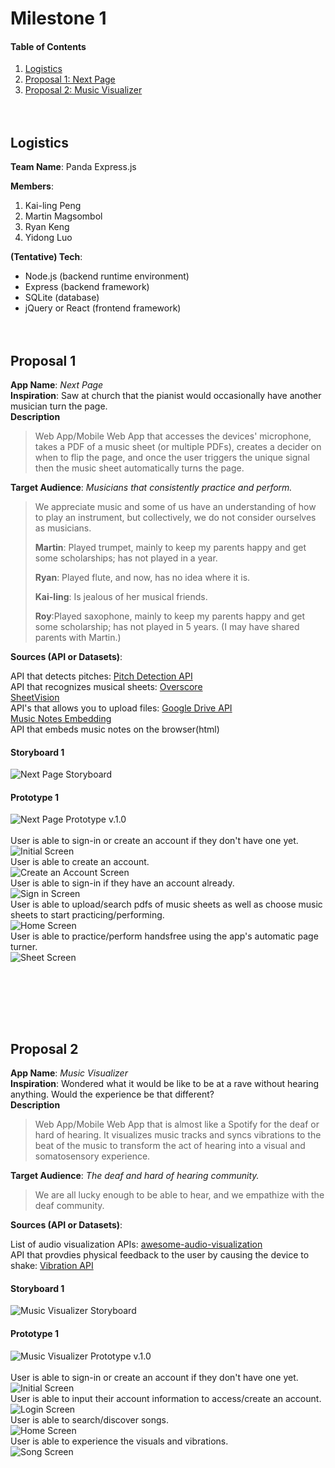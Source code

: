 # Milestone 1
#### Table of Contents
1. [Logistics](#Logistics)
2. [Proposal 1: Next Page](#Proposal1)
3. [Proposal 2: Music Visualizer](#Proposal2)
<br><br><br>

<a name="Logistics"/>

## Logistics
**Team Name**: Panda Express.js<br>

**Members**:
1. Kai-ling Peng
2. Martin Magsombol
3. Ryan Keng
4. Yidong Luo

**(Tentative) Tech**:<br>
* Node.js (backend runtime environment)
* Express (backend framework)
* SQLite (database)
* jQuery or React (frontend framework)
<br><br><br>


<a name="Proposal1"/>

## Proposal 1
**App Name**: *Next Page*<br>
**Inspiration**:  Saw at church that the pianist would occasionally have another musician turn the page. <br>
**Description**
>Web App/Mobile Web App that accesses the devices' microphone, takes a PDF of a music sheet (or multiple PDFs), creates a decider on when to flip the page, and once the user triggers the unique signal then the music sheet automatically turns the page.
>
**Target Audience**: *Musicians that consistently practice and perform.*
> We appreciate music and some of us have an understanding of how to play an instrument, but collectively, we do not consider ourselves as musicians.
>
> **Martin**: Played trumpet, mainly to keep my parents happy and get some scholarships; has not played in a year.
>
> **Ryan**: Played flute, and now, has no idea where it is.
>
> **Kai-ling**: Is jealous of her musical friends.
>
> **Roy**:Played saxophone, mainly to keep my parents happy and get some scholarship; has not played in 5 years. (I may have shared parents with Martin.)
>
**Sources (API or Datasets)**:

API that detects pitches:
[Pitch Detection API](https://github.com/cwilso/pitchdetect?fbclid=IwAR0N7MI8QKc3qZUyRXYhVFUjvFprRBH4w4GODq_7Rs2JzL2nEEwvTcPmJSc)<br>
API that recognizes musical sheets:
[Overscore](https://github.com/acieroid/overscore)<br>
[SheetVision](https://github.com/cal-pratt/SheetVision)<br>
API's that allows you to upload files:
[Google Drive API](https://developers.google.com/drive/api/v3/manage-uploads)<br>
[Music Notes Embedding](https://flat.io/developers/embed/generator)<br>
API that embeds music notes on the browser(html)


#### Storyboard 1
![Next Page Storyboard](/assets/next_page/next_page_sb.png)<br>

#### Prototype 1
![Next Page Prototype v.1.0](/assets/next_page/next_page_prototype_v.1.0.png)<br><br>
User is able to sign-in or create an account if they don't have one yet.<br>
![Initial Screen](/assets/next_page/InitialScreen.png)<br>
User is able to create an account.<br>
![Create an Account Screen](/assets/next_page/CreateAccountScreen.png)<br>
User is able to sign-in if they have an account already.<br>
![Sign in Screen](/assets/next_page/SignInScreen.png)<br>
User is able to upload/search pdfs of music sheets as well as choose music sheets to start practicing/performing.<br>
![Home Screen](/assets/next_page/HomeScreen.png)<br>
User is able to practice/perform handsfree using the app's automatic page turner.<br>
![Sheet Screen](/assets/next_page/SheetScreen.png)


<br><br><br>

<a name="Proposal2"/><br>

## Proposal 2
**App Name**: *Music Visualizer*<br>
**Inspiration**:  Wondered what it would be like to be at a rave without hearing anything. Would the experience be that different?<br>
**Description**
>Web App/Mobile Web App that is almost like a Spotify for the deaf or hard of hearing. It visualizes music tracks and syncs vibrations to the beat of the music to transform the act of hearing into a visual and somatosensory experience.
>
**Target Audience**: *The deaf and hard of hearing community.*
> We are all lucky enough to be able to hear, and we empathize with the deaf community.
>
**Sources (API or Datasets)**:

List of audio visualization APIs:
[awesome-audio-visualization](https://github.com/willianjusten/awesome-audio-visualization)<br>
API that provdies physical feedback to the user by causing the device to shake:
[Vibration API](https://developer.mozilla.org/en-US/docs/Web/API/Vibration_API)<br>

#### Storyboard 1
![Music Visualizer Storyboard](/assets//music_visualizer/music_visualizer_sb.png)<br>

#### Prototype 1
![Music Visualizer Prototype v.1.0](/assets/music_visualizer/music_visualizer_prototype_v.1.0.png)<br><br>
User is able to sign-in or create an account if they don't have one yet.<br>
![Initial Screen](/assets/music_visualizer/InitialScreen.png)<br>
User is able to input their account information to access/create an account.<br>
![Login Screen](/assets/music_visualizer/LoginSignInScreen.png)<br>
User is able to search/discover songs.<br>
![Home Screen](/assets/music_visualizer/HomeScreen.png)<br>
User is able to experience the visuals and vibrations.<br>
![Song Screen](/assets/music_visualizer/SongScreen.png)
